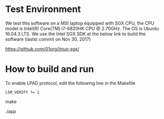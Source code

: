 Test Environment
===
We test this software on a MSI laptop equipped with SGX CPU, the CPU model is Intel(R) Core(TM) i7-6820HK CPU @ 2.70GHz. The OS is Ubuntu 16.04.3 LTS. We use the Intel SGX SDK at the below link to build the software (lastst commit on Nov 30, 2017)

https://github.com/01org/linux-sgx/
  

How to build and run
===

To enable LPAD protocol, edit the following line in the Makefile

```
LSM_VERIFY ?= 1
```

make

./app
